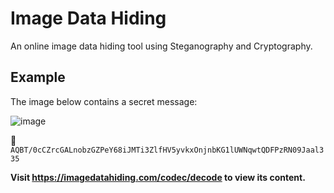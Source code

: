 # Image Data Hiding

An online image data hiding tool using Steganography and Cryptography.

## Example

The image below contains a secret message:

![image](https://user-images.githubusercontent.com/56021306/170989032-dca4336f-3efa-418c-bbe8-75b8c40592c8.png)

:key: `AQBT/0cCZrcGALnobzGZPeY68iJMTi3ZlfHV5yvkxOnjnbKG1lUWNqwtQDFPzRN09Jaal335`

**Visit https://imagedatahiding.com/codec/decode to view its content.**
